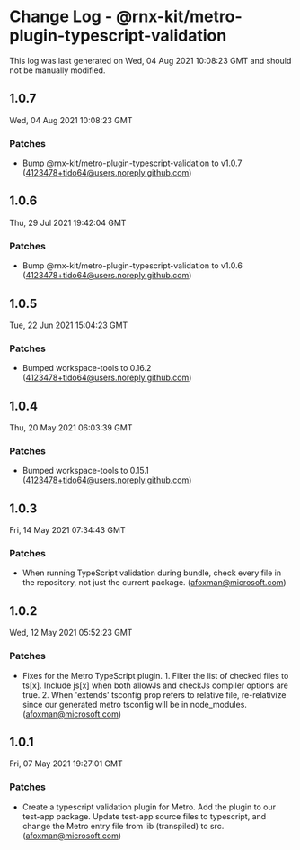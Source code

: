 # Change Log - @rnx-kit/metro-plugin-typescript-validation

This log was last generated on Wed, 04 Aug 2021 10:08:23 GMT and should not be manually modified.

<!-- Start content -->

## 1.0.7

Wed, 04 Aug 2021 10:08:23 GMT

### Patches

- Bump @rnx-kit/metro-plugin-typescript-validation to v1.0.7 (4123478+tido64@users.noreply.github.com)

## 1.0.6

Thu, 29 Jul 2021 19:42:04 GMT

### Patches

- Bump @rnx-kit/metro-plugin-typescript-validation to v1.0.6 (4123478+tido64@users.noreply.github.com)

## 1.0.5

Tue, 22 Jun 2021 15:04:23 GMT

### Patches

- Bumped workspace-tools to 0.16.2 (4123478+tido64@users.noreply.github.com)

## 1.0.4

Thu, 20 May 2021 06:03:39 GMT

### Patches

- Bumped workspace-tools to 0.15.1 (4123478+tido64@users.noreply.github.com)

## 1.0.3

Fri, 14 May 2021 07:34:43 GMT

### Patches

- When running TypeScript validation during bundle, check every file in the repository, not just the current package. (afoxman@microsoft.com)

## 1.0.2

Wed, 12 May 2021 05:52:23 GMT

### Patches

- Fixes for the Metro TypeScript plugin. 1. Filter the list of checked files to ts[x]. Include js[x] when both allowJs and checkJs compiler options are true. 2. When 'extends' tsconfig prop refers to relative file, re-relativize since our generated metro tsconfig will be in node_modules. (afoxman@microsoft.com)

## 1.0.1

Fri, 07 May 2021 19:27:01 GMT

### Patches

- Create a typescript validation plugin for Metro. Add the plugin to our test-app package. Update test-app source files to typescript, and change the Metro entry file from lib (transpiled) to src. (afoxman@microsoft.com)
